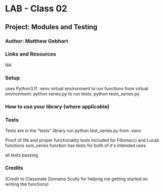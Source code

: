 # LAB - Class 02
## Project: Modules and Testing
### Author: Matthew Gebhart

### Links and Resources
NA 

### Setup
uses Python3.11 .venv virtual environment
to run functions from virtual environment: python series.py
to run tests: python tests_series.py


### How to use your library (where applicable)

### Tests
Tests are in the "tests" library 
run python test_series.py from .venv

Proof of life and proper functionality tests included for Fibonacci and Lucas functions
sum_series function has tests for both of it's intended uses

all tests passing

### Credits
(Credit to Classmate Domaine Scully for helping me getting started on writing the functions)
